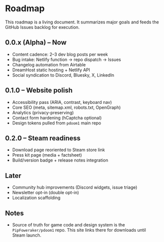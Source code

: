 # Roadmap

This roadmap is a living document. It summarizes major goals and feeds the GitHub Issues backlog for execution.

## 0.0.x (Alpha) – Now
- Content cadence: 2–3 dev blog posts per week
- Bug intake: Netlify function -> repo dispatch -> Issues
- Changelog automation from Airtable
- DreamHost static hosting + Netlify API
- Social syndication to Discord, Bluesky, X, LinkedIn

## 0.1.0 – Website polish
- Accessibility pass (ARIA, contrast, keyboard nav)
- Core SEO (meta, sitemap.xml, robots.txt, OpenGraph)
- Analytics (privacy-preserving)
- Contact form hardening (hCaptcha optional)
- Design tokens pulled from `pdoom1` main repo

## 0.2.0 – Steam readiness
- Download page reoriented to Steam store link
- Press kit page (media + factsheet)
- Build/version badge + release notes integration

## Later
- Community hub improvements (Discord widgets, issue triage)
- Newsletter opt-in (double opt-in)
- Localization scaffolding

## Notes
- Source of truth for game code and design system is the `PipFoweraker/pdoom1` repo. This site links there for downloads until Steam launch.

